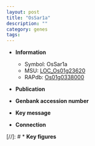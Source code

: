 ```yaml
---
layout: post
title: "OsSar1a"
description: ""
category: genes
tags: 
---
```


* **Information**  
    + Symbol: OsSar1a  
    + MSU: [LOC_Os01g23620](http://rice.uga.edu/cgi-bin/ORF_infopage.cgi?orf=LOC_Os01g23620)  
    + RAPdb: [Os01g0338000](http://rapdb.dna.affrc.go.jp/viewer/gbrowse_details/irgsp1?name=Os01g0338000)  

* **Publication**  

* **Genbank accession number**  

* **Key message**  

* **Connection**  

[//]: # * **Key figures**  


